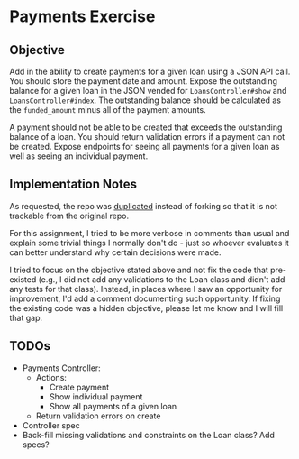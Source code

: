 # Payments Exercise

## Objective

Add in the ability to create payments for a given loan using a JSON API call. You should store the payment date and amount. Expose the outstanding balance for a given loan in the JSON vended for `LoansController#show` and `LoansController#index`. The outstanding balance should be calculated as the `funded_amount` minus all of the payment amounts.

A payment should not be able to be created that exceeds the outstanding balance of a loan. You should return validation errors if a payment can not be created. Expose endpoints for seeing all payments for a given loan as well as seeing an individual payment.

## Implementation Notes

As requested, the repo was [duplicated](https://help.github.com/articles/duplicating-a-repository/) instead of forking so that it is not trackable from the original repo.

For this assignment, I tried to be more verbose in comments than usual and explain some trivial things I normally don't do - just so whoever evaluates it can better understand why certain decisions were made.

I tried to focus on the objective stated above and not fix the code that pre-existed (e.g., I did not add any validations to the Loan class and didn't add any tests for that class). Instead, in places where I saw an opportunity for improvement, I'd add a comment documenting such opportunity. If fixing the existing code was a hidden objective, please let me know and I will fill that gap.

## TODOs
* Payments Controller:
	* Actions:
		- Create payment
		- Show individual payment
		- Show all payments of a given loan 
	* Return validation errors on create
* Controller spec
* Back-fill missing validations and constraints on the Loan class? Add specs?
